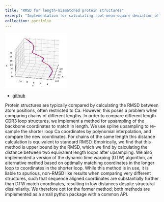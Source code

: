 ```yaml
---
title: "RMSD for length-mismatched protein structures"
excerpt: "Implementation for calculating root-mean-square deviation of length-mismatched proteins via spline upsampleing and dynamic time warping.<br/><img src='/images/spline_upsampling_figure.png' width='200'>"
collection: portfolio
---
```


<img src='/images/spline_upsampling_figure.png' width='200'>

* [github](https://github.com/npqst/different-length-euclidian-rmsd)

Protein structures are typically compared by calculating the RMSD between atom positions, often restricted to Ca. 
However, this poses a problem when comparing chains of different lengths. 
In order to compare different length CDR3 loop structures, we implement a method for upsampling of the backbone coordinates to match in length. 
We use spline upsampling to re-sample the shorter loop Ca coordinates by polynomial interpolation, and compare the new coordinates. 
For chains of the same length this distance calculation is equivalent to standard RMSD. 
Empirically, we find that this method is upper bound by the RMSD, which we find by calculating the distance between two equivalent length loops after upsampling.
We also implemented a version of the dynamic time warping (DTW) algorithm, an alternative method based on optimally matching coordinates in the longer loop to coordinates in the shorter loop. 
While this method is in use, it is liable to spurious, non-RMSD like results when comparing very different structures, such that sequence aligned coordinates are substantially further than DTW match coordinates, resulting in low distances despite structural dissimilarity. 
We therefore opt for the former method; both methods are implemented as a small python package with a common API.
